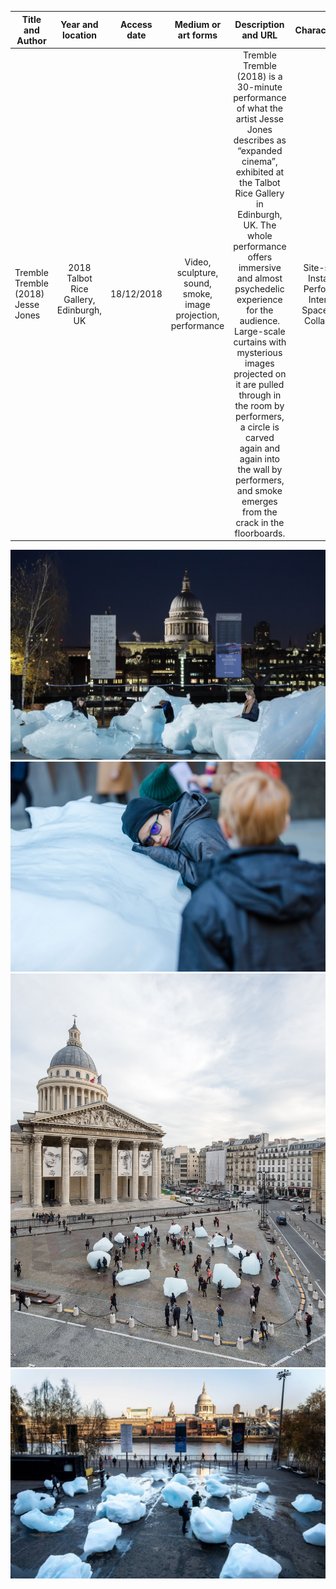  Title and Author      | Year and location    | Access date |  Medium or art forms | Description and URL | Characteristic(s)
 -------- | :-----------:  | :-----------: | :-----------: | :-----------: | :-----------:
 Tremble Tremble (2018) Jesse Jones | 2018 Talbot Rice Gallery, Edinburgh, UK   | 18/12/2018   |  Video, sculpture, sound, smoke, image projection, performance | Tremble Tremble (2018) is a 30-minute performance of what the artist Jesse Jones describes as “expanded cinema”, exhibited at the Talbot Rice Gallery in Edinburgh, UK. The whole performance offers immersive and almost psychedelic experience for the audience. Large-scale curtains with mysterious images projected on it are pulled through in the room by performers, a circle is carved again and again into the wall by performers, and smoke emerges from the crack in the floorboards. | Site-specific, Installation, Performance, Interactive, Space, Digital, Collaborative



![image](https://github.com/lyxleo/post-digital/blob/master/8-1.jpg)
![image](https://github.com/lyxleo/post-digital/blob/master/8-2.jpg)
![image](https://github.com/lyxleo/post-digital/blob/master/8-3.jpg)
![image](https://github.com/lyxleo/post-digital/blob/master/8-4.jpg)
